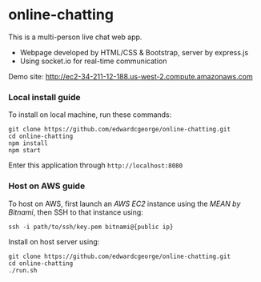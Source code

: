 # online-chatting

This is a multi-person live chat web app.
* Webpage developed by HTML/CSS & Bootstrap, server by express.js
* Using socket.io for real-time communication

Demo site: <http://ec2-34-211-12-188.us-west-2.compute.amazonaws.com>

### Local install guide

To install on local machine, run these commands:
```
git clone https://github.com/edwardcgeorge/online-chatting.git
cd online-chatting
npm install
npm start
```
Enter this application through `http://localhost:8080`

### Host on AWS guide

To host on AWS, first launch an *AWS EC2* instance using the *MEAN by Bitnami*, then SSH to that instance using:

    ssh -i path/to/ssh/key.pem bitnami@{public ip}

Install on host server using:

    git clone https://github.com/edwardcgeorge/online-chatting.git
    cd online-chatting
    ./run.sh
